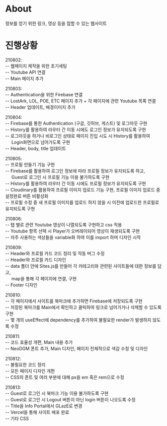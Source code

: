 # About
정보를 얻기 위한 링크, 영상 등을 접할 수 있는 웹사이트

# 진행상황
210802:  
-- 웹페이지 제작을 위한 초기세팅  
-- Youtube API 연결  
-- Main 페이지 추가

210803:  
-- Authentication을 위한 Firebase 연결  
-- LostArk, LOL, POE, ETC 페이지 추가 + 각 페이지에 관련 Youtube 목록 연결  
-- Header 업데이트, 배경이미지 추가  

210804:  
-- Firebase를 통한 Authentication (구글, 깃허브, 게스트) 및 로그아웃 구현  
-- History를 활용하여 라우터 간 이동 시에도 로그인 정보가 유지되도록 구현   
-- 로그아웃을 하거나 비로그인 상태로 페이지 진입 시도 시 History를 활용하여  
&nbsp;&nbsp;&nbsp;&nbsp;&nbsp;Login화면으로 넘어가도록 구현  
-- Header, body, title 업데이트  

210805:  
-- 프로필 만들기 기능 구현  
-- Firebase를 활용하여 로그인 정보에 따라 프로필 정보가 유지되도록 하고,  
&nbsp;&nbsp;&nbsp;&nbsp;&nbsp;Guest로 로그인 시 프로필 기능 이용 불가하도록 구현  
-- History를 활용하여 라우터 간 이동 시에도 프로필 정보가 유지되도록 구현  
-- Cloudinary를 활용하여 프로필 이미지 업로드 기능 구현, 프로필 이미지 업로드 중 설정완료 버튼 비활성화  
-- 프로필 수정 중 새 프로필 이미지를 업로드 하지 않을 시 이전에 업로드한 프로필로 유지되도록 구현  

210806:  
-- 탭 별로 관련 Youtube 영상이 나열되도록 구현하고 css 적용   
-- Youtube 항목 선택 시 Player가 오버레이되어 영상이 재생되도록 구현  
-- 자주 사용하는 색상들을 variable화 하여 이를 import 하며 디자인 시작  

210809:  
-- Header와 프로필 카드 코드 정리 및 작동 버그 수정  
-- Header와 프로필 카드 디자인  
-- data 폴더 안에 Sites.js를 만들어 각 카테고리와 관련된 사이트들에 대한 정보를 담고,  
&nbsp;&nbsp;&nbsp;&nbsp;&nbsp;map을 통해 각 페이지에 연결, 구현  
-- Footer 디자인  

210810:  
-- 각 페이지에서 사이트를 북마크에 추가하면 Firebase에 저장되도록 구현  
-- 저장된 북마크를 Main에서 확인하고 클릭하여 링크로 넘어가거나 삭제할 수 있도록 구현  
-- 몇 개의 useEffect에 dependency를 추가하여 불필요한 render가 발생하지 않도록 수정  

210811:  
-- 코드 효율성 개편, Main 내용 추가  
-- NeoDGM 폰트 추가, Main 디자인, 페이지 전체적으로 색감 수정 및 디자인  

210812:  
-- 불필요한 코드 정리  
-- 모든 페이지 디자인 개편  
-- CSS의 폰트 및 여러 부분에 대해 px을 em 혹은 rem으로 수정  

210813:  
-- Guest로 로그인 시 북마크 기능 이용 불가하도록 구현  
-- Guest로 로그인 시 Logout 버튼이 아닌 login 버튼이 나오도록 수정  
-- Title을 Info Portal에서 GLazE로 변경  
-- Vercel을 통해 사이트 배포 완료  
-- 기타 CSS 
